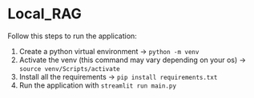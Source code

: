 # Local_RAG
Follow this steps to run the application:
1. Create a python virtual environment -> `python -m venv`
2. Activate the venv (this command may vary depending on your os) -> `source venv/Scripts/activate`
3. Install all the requirements -> `pip install requirements.txt`
4. Run the application with `streamlit run main.py`
